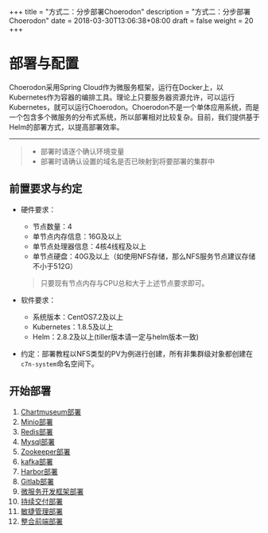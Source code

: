 +++
title = "方式二：分步部署Choerodon"
description = "方式二：分步部署Choerodon"
date = 2018-03-30T13:06:38+08:00
draft = false
weight = 20
+++

# 部署与配置

Choerodon采用Spring Cloud作为微服务框架，运行在Docker上，以Kubernetes作为容器的编排工具。理论上只要服务器资源允许，可以运行Kubernetes，就可以运行Choerodon。Choerodon不是一个单体应用系统，而是一个包含多个微服务的分布式系统，所以部署相对比较复杂。目前，我们提供基于Helm的部署方式，以提高部署效率。

---
<blockquote class="warning">
  <ul>
  <li>部署时请逐个确认环境变量</li>
  <li>部署时请确认设置的域名是否已映射到将要部署的集群中</li>
  </ul>
</blockquote>

## 前置要求与约定

- 硬件要求：
    - 节点数量：4    
    - 单节点内存信息：16G及以上
    - 单节点处理器信息：4核4线程及以上
    - 单节点硬盘：40G及以上（如使用NFS存储，那么NFS服务节点建议存储不小于512G）
    <blockquote class="note">
    只要现有节点内存与CPU总和大于上述节点要求即可。
    </blockquote>

- 软件要求：
    - 系统版本：CentOS7.2及以上
    - Kubernetes：1.8.5及以上
    - Helm：2.8.2及以上(tiller版本请一定与helm版本一致)

- 约定：部署教程以NFS类型的PV为例进行创建，所有非集群级对象都创建在`c7n-system`命名空间下。

## 开始部署

1. [Chartmuseum部署](./base/chartmuseum)
1. [Minio部署](./base/minio)
1. [Redis部署](./base/redis)
1. [Mysql部署](./base/mysql)
1. [Zookeeper部署](./base/zookeeper)
1. [kafka部署](./base/kafka)
1. [Harbor部署](./base/harbor)
1. [Gitlab部署](./base/gitlab)
1. [微服务开发框架部署](./choerodon)
1. [持续交付部署](./choerodon-devops)
1. [敏捷管理部署](./choerodon-agile)
1. [整合前端部署](./choerodon-front)